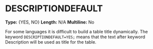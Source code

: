 # DESCRIPTIONDEFAULT
**Type:** {YES, NO}
**Length:** N/A
**Multiline:** No

For some languages it is difficult to build a table title dynamically. The
keyword `DESCRIPTIONDEFAULT=YES;` means that the text after
keyword Description will be used as title for the table.

